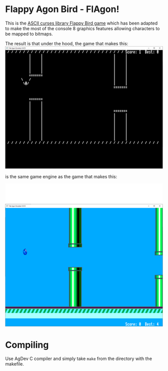 # Flappy Agon Bird - FlAgon!

This is the [ASCII curses library Flappy Bird game](../abird/) which has been adapted to make the most of the console 8 graphics features allowing characters to be mapped to bitmaps.

The result is that under the hood, the game that makes this:
![Screenshot](./ASCII_bird_Capture.PNG)

is the same game engine as the game that makes this:

![Screenshot](./Flagon_Capture.PNG)

# Compiling
Use AgDev C compiler and simply take `make` from the directory with the makefile.

